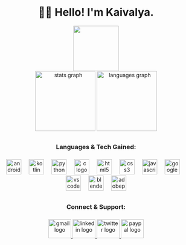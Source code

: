 <h1 align="center">👋🏻 Hello! I'm Kaivalya.</h2>

<div align="center">
  <img height="120" src="https://media.tenor.com/8HaTOA3o0OoAAAAj/pixel-cat.gif"  />
</div>
<div align="center">
  <img src="https://github-readme-stats.vercel.app/api?username=KaivalyaBeohar&hide_title=false&hide_rank=false&show_icons=true&include_all_commits=true&count_private=true&disable_animations=false&theme=merko&locale=en&hide_border=false&border_color=99cc00&border_radius=12&custom_title=Kaivalya's%20GitHub%20Stats:" height="159" alt="stats graph"  />
  <img src="https://github-readme-stats.vercel.app/api/top-langs?username=KaivalyaBeohar&locale=en&hide_title=false&layout=compact&card_width=320&langs_count=5&theme=merko&hide_border=false&border_color=99cc00&border_radius=9&custom_title=Most%20Used%20Languages:" height="159" alt="languages graph"  />
</div>

##

<h3 align="center">Languages & Tech Gained: </h3>

###


<div align="center">
  <img src="https://cdn.jsdelivr.net/gh/devicons/devicon/icons/androidstudio/androidstudio-original.svg" height="40" alt="androidstudio logo"  />
  <img width="12" />
  <img src="https://cdn.jsdelivr.net/gh/devicons/devicon/icons/kotlin/kotlin-original.svg" height="40" alt="kotlin logo"  />
  <img width="12" />
  <img src="https://cdn.jsdelivr.net/gh/devicons/devicon/icons/python/python-original.svg" height="40" alt="python logo"  />
  <img width="12" />
  <img src="https://skillicons.dev/icons?i=c" height="40" alt="c logo"  />
  <img width="12" />
  <img src="https://skillicons.dev/icons?i=html" height=40" alt="html5 logo"  />
  <img width="12" />
  <img src="https://skillicons.dev/icons?i=css" height="40" alt="css3 logo"  />
  <img width="12" />
  <img src="https://skillicons.dev/icons?i=js" height="40" alt="javascript logo"  />
  <img width="12" />
  <img src="https://cdn.jsdelivr.net/gh/devicons/devicon/icons/googlecloud/googlecloud-original.svg" height="40" alt="googlecloud logo"  />
  <img width="12" />
  <img src="https://skillicons.dev/icons?i=vscode" height="40" alt="vscode logo"  />
  <img width="12" />
  <img src="https://skillicons.dev/icons?i=blender" height="40" alt="blender logo"  />
  <img width="12" />
  <img src="https://skillicons.dev/icons?i=pr" height="40" alt="adobepremierepro logo"  />
</div>

##
<h3 align="center">Connect & Support: </h3>

###

<div align="center">
  <a href="mailto:kaivalya.beohar@gmail.com">
    <img src="https://raw.githubusercontent.com/maurodesouza/profile-readme-generator/master/src/assets/icons/social/gmail/default.svg" width="60" height="50" alt="gmail logo"  />
  </a>
  <a href="https://www.linkedin.com/in/kaivalya-beohar/">
    <img src="https://raw.githubusercontent.com/maurodesouza/profile-readme-generator/master/src/assets/icons/social/linkedin/default.svg" width="60" height="50" alt="linkedin logo"  />
  </a>
  <a href="https://x.com/kohese">
    <img src="https://raw.githubusercontent.com/maurodesouza/profile-readme-generator/master/src/assets/icons/social/twitter/default.svg" width="60" height="50" alt="twitter logo"  />
  </a>
  <a href="https://www.paypal.me/PayVeki">
    <img src="https://raw.githubusercontent.com/maurodesouza/profile-readme-generator/master/src/assets/icons/social/paypal/default.svg" width="60" height="50" alt="paypal logo"  />
  </a>
</div>
